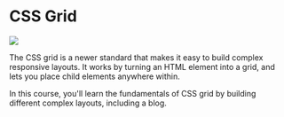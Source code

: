 # CSS Grid
![](http://javadesde0.com/wp-content/uploads/7vpUPMSbPfhxiUNYj5XnE6.jpg)

The CSS grid is a newer standard that makes it easy to build complex responsive layouts. It works by turning an HTML element into a grid, and lets you place child elements anywhere within.

In this course, you'll learn the fundamentals of CSS grid by building different complex layouts, including a blog.